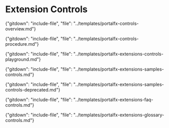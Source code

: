 
# Extension Controls

{"gitdown": "include-file", "file": "../templates/portalfx-controls-overview.md"}

{"gitdown": "include-file", "file": "../templates/portalfx-controls-procedure.md"}

{"gitdown": "include-file", "file": "../templates/portalfx-extensions-controls-playground.md"}

{"gitdown": "include-file", "file": "../templates/portalfx-extensions-samples-controls.md"}

 {"gitdown": "include-file", "file": "../templates/portalfx-extensions-samples-controls-deprecated.md"}
 
<!--
 gitdown": "include-file", "file": "../templates/portalfx-extensions-bp-controls.md"}
 -->

{"gitdown": "include-file", "file": "../templates/portalfx-extensions-faq-controls.md"}
    
{"gitdown": "include-file", "file": "../templates/portalfx-extensions-glossary-controls.md"}

